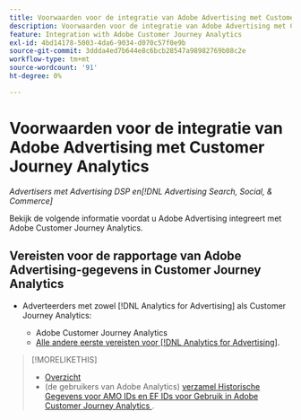 ```yaml
---
title: Voorwaarden voor de integratie van Adobe Advertising met Customer Journey Analytics
description: Voorwaarden voor de integratie van Adobe Advertising met Customer Journey Analytics
feature: Integration with Adobe Customer Journey Analytics
exl-id: 4bd14178-5003-4da6-9034-d070c57f0e9b
source-git-commit: 3ddda4ed7b644e8c6bcb28547a98982769b08c2e
workflow-type: tm+mt
source-wordcount: '91'
ht-degree: 0%

---
```


# Voorwaarden voor de integratie van Adobe Advertising met Customer Journey Analytics

*Advertisers met Advertising DSP en[!DNL Advertising Search, Social, & Commerce]*

Bekijk de volgende informatie voordat u Adobe Advertising integreert met Adobe Customer Journey Analytics.

## Vereisten voor de rapportage van Adobe Advertising-gegevens in Customer Journey Analytics

* Adverteerders met zowel [!DNL Analytics for Advertising] als Customer Journey Analytics:

   * Adobe Customer Journey Analytics<!-- any specific version? -->
   * [ Alle andere eerste vereisten voor  [!DNL Analytics for Advertising]](/help/integrations/analytics/prerequisites.md).

>[!MORELIKETHIS]
>
>* [ Overzicht ](overview.md)
>* (de gebruikers van Adobe Analytics) [ verzamel Historische Gegevens voor AMO IDs en EF IDs voor Gebruik in Adobe Customer Journey Analytics ](/help/integrations/analytics/rvars-to-evars.md).
